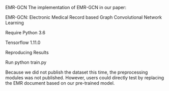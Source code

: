 EMR-GCN
The implementation of EMR-GCN in our paper:

EMR-GCN: Electronic Medical Record based Graph Convolutional Network Learning

Require
Python 3.6

Tensorflow 1.11.0

Reproducing Results

Run python train.py 

Because we did not publish the dataset this time, the preprocessing modules was not published. However, users could directly test by replacing the EMR document based on our pre-trained model.
